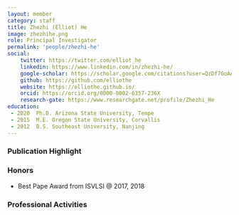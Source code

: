 ```yaml
---
layout: member
category: staff
title: Zhezhi (Elliot) He
image: zhezhihe.png
role: Principal Investigator
permalink: 'people/zhezhi-he'
social:
    twitter: https://twitter.com/elliot_he
    linkedin: https://www.linkedin.com/in/zhezhi-he/
    google-scholar: https://scholar.google.com/citations?user=QzDf7GoAAAAJ&hl=en
    github: https://github.com/elliothe
    website: https://elliothe.github.io/
    orcid: https://orcid.org/0000-0002-6357-236X
    research-gate: https://www.researchgate.net/profile/Zhezhi_He
education:
 - 2020  Ph.D. Arizona State University, Tempe
 - 2015  M.E. Oregon State University, Corvallis
 - 2012  B.S. Southeast University, Nanjing
---
```


### Publication Highlight


### Honors
- Best Pape Award from ISVLSI @ 2017, 2018


### Professional Activities
